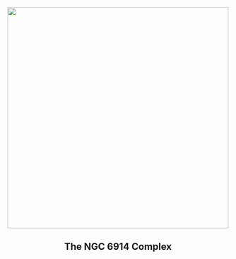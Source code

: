 
<p align="center"><img src="https://apod.nasa.gov/apod/image/2509/NGC6914_1024.jpg" width="500" height="500"></p>
<h2 align="center">The NGC 6914 Complex </h2>
